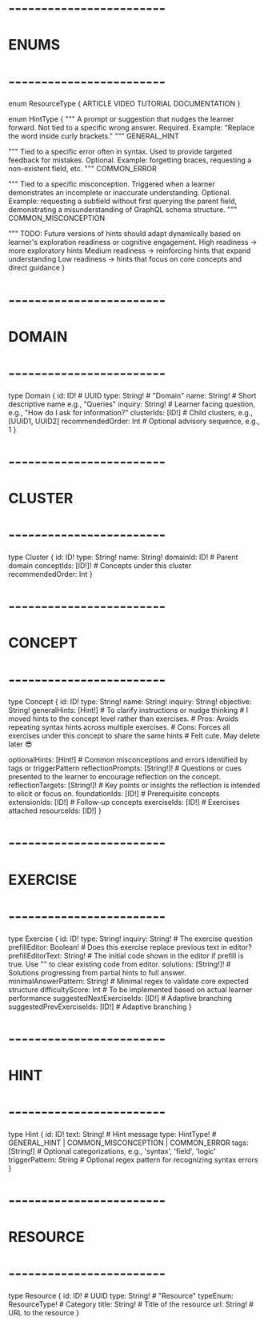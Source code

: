 # ------------------------
# ENUMS
# ------------------------
enum ResourceType {
  ARTICLE
  VIDEO
  TUTORIAL
  DOCUMENTATION
}

enum HintType {
  """
  A prompt or suggestion that nudges the learner forward.
  Not tied to a specific wrong answer.
  Required.
  Example: "Replace the word inside curly brackets."
  """
  GENERAL_HINT


  """
  Tied to a specific error often in syntax.
  Used to provide targeted feedback for mistakes.
  Optional.
  Example: forgetting braces, requesting a non-existent field, etc.
  """
  COMMON_ERROR
  

  """
  Tied to a specific misconception.
  Triggered when a learner demonstrates an incomplete or inaccurate understanding.
  Optional.
  Example: requesting a subfield without first querying the parent field, demonstrating a misunderstanding of GraphQL schema structure.
  """
  COMMON_MISCONCEPTION

  """
  TODO: Future versions of hints should adapt dynamically based on learner's exploration readiness or cognitive engagement.
  High readiness → more exploratory hints
  Medium readiness → reinforcing hints that expand understanding
  Low readiness → hints that focus on core concepts and direct guidance
}


# ------------------------
# DOMAIN
# ------------------------
type Domain {
  id: ID!                  # UUID
  type: String!            # "Domain"
  name: String!            # Short descriptive name e.g., "Queries"
  inquiry: String!         # Learner facing question, e.g., "How do I ask for information?"
  clusterIds: [ID!]        # Child clusters, e.g., [UUID1, UUID2]
  recommendedOrder: Int    # Optional advisory sequence, e.g., 1
}

# ------------------------
# CLUSTER
# ------------------------
type Cluster {
  id: ID!
  type: String!
  name: String!
  domainId: ID!            # Parent domain
  conceptIds: [ID!]!       # Concepts under this cluster
  recommendedOrder: Int
}

# ------------------------
# CONCEPT
# ------------------------
type Concept {
  id: ID!
  type: String!
  name: String!
  inquiry: String!
  objective: String!
  generalHints: [Hint!]    # To clarify instructions or nudge thinking
                           # I moved hints to the concept level rather than exercises.
                           # Pros: Avoids repeating syntax hints across multiple exercises.
                           # Cons: Forces all exercises under this concept to share the same hints
                           # Felt cute. May delete later 😎

  optionalHints: [Hint!]   # Common misconceptions and errors identified by tags or triggerPattern
  reflectionPrompts: [String!]!  # Questions or cues presented to the learner to encourage reflection on the concept.
  reflectionTargets: [String!]!  # Key points or insights the reflection is intended to elicit or focus on.
  foundationIds: [ID!]     # Prerequisite concepts
  extensionIds: [ID!]      # Follow-up concepts
  exerciseIds: [ID!]       # Exercises attached
  resourceIds: [ID!]
}

# ------------------------
# EXERCISE
# ------------------------
type Exercise {
  id: ID!
  type: String!
  inquiry: String!                      # The exercise question
  prefillEditor: Boolean!               # Does this exercise replace previous text in editor?
  prefillEditorText: String!            # The initial code shown in the editor if prefill is true. Use "" to clear existing code from editor.
  solutions: [String!]!                 # Solutions progressing from partial hints to full answer.
  minimalAnswerPattern: String!         # Minimal regex to validate core expected structure
  difficultyScore: Int                  # To be implemented based on actual learner performance
  suggestedNextExerciseIds: [ID!]       # Adaptive branching
  suggestedPrevExerciseIds: [ID!]       # Adaptive branching
}

# ------------------------
# HINT
# ------------------------
type Hint {
  id: ID!
  text: String!             # Hint message
  type: HintType!           # GENERAL_HINT | COMMON_MISCONCEPTION | COMMON_ERROR
  tags: [String!]           # Optional categorizations, e.g., 'syntax', 'field', 'logic'
  triggerPattern: String    # Optional regex pattern for recognizing syntax errors
}

# ------------------------
# RESOURCE
# ------------------------
type Resource {
  id: ID!                  # UUID
  type: String!            # "Resource"
  typeEnum: ResourceType!  # Category
  title: String!           # Title of the resource
  url: String!             # URL to the resource
}
